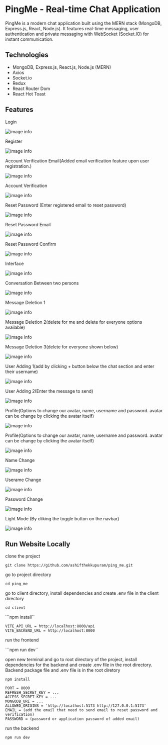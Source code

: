 # PingMe - Real-time Chat Application

PingMe is a modern chat application built using the MERN stack (MongoDB, Express.js, React, Node.js). It features real-time messaging, user authentication and private messaging with WebSocket (Socket.IO) for instant communication.

## Technologies
- MongoDB, Express.js, React.js, Node.js (MERN)
- Axios
- Socket.io
- Redux
- React Router Dom
- React Hot Toast

## Features
Login <br />

![image info](screenshots/Ping%20me%20Login.png) <br />

Register <br />

![image info](screenshots/Ping%20me%20register.png) <br />

Account Verification Email(Added email verification feature upon user registration.) <br />

![image info](screenshots/Ping%20me%20account%20verificaton%20email.png) <br />

Account Verification <br />

![image info](screenshots/Ping%20me%20account%20verificaton.png) <br />

Reset Password (Enter registered email to reset password) <br />

![image info](screenshots/Ping%20me%20reset%20password.png) <br />

Reset Password Email <br />

![image info](screenshots/Ping%20me%20reset%20password%20email.png) <br />

Reset Password Confirm <br />

![image info](screenshots/Ping%20me%20reset%20password%20confirm.png) <br />

Interface <br />

![image info](screenshots/Ping%20me%20interface%202.png) <br />

Conversation Between two persons <br />

![image info](screenshots/Ping%20me%20conversation.png) <br />

Message Deletion 1 <br />

![image info](screenshots/Ping%20me%20delete%20message%201.png) <br />

Message Deletion 2(delete for me and delete for everyone options available) <br />

![image info](screenshots/Ping%20me%20delete%20message%202.png) <br />

Message Deletion 3(delete for everyone shown below) <br />

![image info](screenshots/Ping%20me%20delete%20message%203.png) <br />

User Adding 1(add by clicking + button below the chat section and enter their username) <br />

![image info](screenshots/Ping%20me%20user%20adding%201.png) <br />

User Adding 2(Enter the message to send) <br />

![image info](screenshots/Ping%20me%20user%20adding%202.png) <br />

Profile(Options to change our avatar, name, username and password. avatar can be change by clicking the avatar itself) <br />

![image info](screenshots/Ping%20me%20profile.png) <br />

Profile(Options to change our avatar, name, username and password. avatar can be change by clicking the avatar itself) <br />

![image info](screenshots/Ping%20me%20profile.png) <br />

Name Change <br />

![image info](screenshots/Ping%20me%20name%20change.png) <br />

Userame Change <br />

![image info](screenshots/Ping%20me%20username%20change.png) <br />

Password Change <br />

![image info](screenshots/Ping%20me%20password%20change.png) <br />

Light Mode (By cliking the toggle button on the navbar) <br />

![image info](screenshots/Ping%20me%20light%20mode.png) <br />

## Run Website Locally

clone the project

```git clone https://github.com/ashifthekkupuram/ping_me.git```

go to project directory

```cd ping_me```

go to client directory, install dependencies and create .env file in the client directory

```cd client```

```npm install``

```
VITE_API_URL = http://localhost:8000/api
VITE_BACKEND_URL = http://localhost:8000
```

run the frontend

```npm run dev``

open new terminal and go to root directory of the project, install dependencies for the backend and create .env file in the root directory. Backend package file and .env file is in the root diretory

```npm install```

```
PORT = 8000
REFRESH_SECRET_KEY = ...
ACCESS_SECRET_KEY = ...
MONGODB_URI = ...
ALLOWED_ORIGINS = 'http://localhost:5173 http://127.0.0.1:5173'
EMAIL = (add the email that need to send email to reset password and verification)
PASSWORD = (password or application password of added email)
```

run the backend

```npm run dev```
















